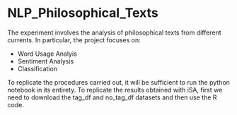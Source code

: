 # NLP_Philosophical_Texts

The experiment involves the analysis of philosophical texts from different currents. 
In particular, the project focuses on:
- Word Usage Analyis
- Sentiment Analysis
- Classification

To replicate the procedures carried out, it will be sufficient to run the python notebook in its entirety. To replicate the results obtained with iSA, first we need to download the tag_df and no_tag_df datasets and then use the R code.
